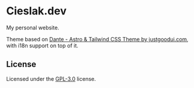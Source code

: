 # Cieslak.dev

My personal website.

Theme based on [Dante - Astro & Tailwind CSS Theme by justgoodui.com](https://github.com/JustGoodUI/dante-astro-theme), with i18n support on top of it.

## License

Licensed under the [GPL-3.0](https://github.com/luizcieslak/cieslak-dev/blob/main/LICENSE) license.
